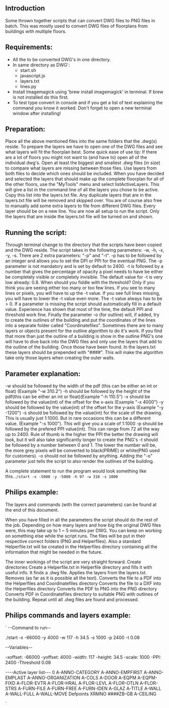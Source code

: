 <h2>Introduction</h2>
Some thrown together scripts that can convert DWG files to PNG files in batch. This was mostly used to convert DWG files of floorplans from buildings with multiple floors.

<h2>Requirements:</h2>

- All the to be converted DWG's in one directory.
- In same directory as DWG':
  - start.sh
  - javascript.js
  - layers.txt
  - lines.py
- 	Install Imagemagick using 'brew install imagemagick' in terminal. If brew is not installed do this first.
- 	To test type convert in console and if you get a list of text explaining the command you know it worked. Don't forget to open a new terminal window after installing!

<h2>Preparation:</h2>
Place all the above mentioned files into the same folders that the .dwg(s) reside. To prepare the layers we have to open one of the DWG files and see what layers will fit the floorplan best. 
Some quick ease of use tip: If there are a lot of floors you might not want to (and have to) open all of the individual dwg's. Open at least the biggest and smallest .dwg files (in size) to compare what layers are missing between those files. Use layers from both files to decide which ones should be included. 
When you have decided and selected the layers that should make up the complete floorplan for all of the other floors, use the "MyTools" menu and select listActiveLayers. This will give a list in the command line of all the layers you chose to be active. Copy this list into the layers.txt file. Any duplicate layers that are in the layers.txt file will be removed and skipped over. You are of course also free to manually add some extra layers to file from different DWG files. Every layer should be on a new line. You are now all setup to run the script. Only the layers that are inside the layers.txt file will be turned on and shown.

<h2>Running the script:</h2>
Through terminal change to the directory that the scripts have been copied and the DWG reside. The script takes in the following parameters: -w, -h, -x, -y, -s.
There are 2 extra parameters: "-p" and "-t".
-p has to be followed by an integer and allows you to set the DPI or PPI for the eventual PNG. The -p parameter is not mandatory and is set by default to 2400.
-t is followed by a number that gives the percentage of opacity a pixel needs to have be either be completely visible or completely invisible. The default value for -t is very low already: 0.8. When should you fiddle with the threshold? Only if you think you are seeing either too many or too few lines. If you see to many lines or pixels, you will have to up the -t value. If you see full lines missing, you will have to lower the -t value even more. The -t value always has to be > 0. If a parameter is missing the script should automatically fill in a default value. Experience has shown that most of the time, the default PPI and threshold work fine. 
Finally the parameter -o (for outline) will, if added, try to create the outlines of the building and put the coordinates of the lines into a separate folder called "Coordinatefiles". 
Sometimes there are to many layers or objects present for the outline algorithm to do it's work. If you find that more than just the outline of a building is show in the outline PNG's one will have to dive back into the DWG files and only use the layers that add to the outline of the building. Once those have been found. In the layers.txt these layers should be prepended with "####". This will make the algorithm take only those layers when creating the outer walls.

<h2>Parameter explanation:</h2>
-w should be followed by the width of the pdf (this can be either an int or float) (Example "-w 310.2")
-h should be followed by the height of the pdf(this can be either an int or float)(Example "-h 110.5")
-x should be followed by the value(int) of the offset for the x-axis (Example "-x 4000")
-y should be followed by the value(int) of the offset for the y-axis (Example "-y -1200")
-s should be followed by the value(int) for the scale of the drawing. This is usually just 1:1000. But in rare occasions this can be a different value. (Example "-s 1000"). This will give you a scale of 1:1000
-p should be followed by the prefered PPI value(int). This can range from 72 all the way up to 2400. Rule of thumb is the higher the PPI the better the drawing will look, but it will also take significantly longer to create the PNG's
-t should be followed by a number between 0 and 1. The lower the number will be, the more grey pixels will be converted to black(PRIME) or white(PNG used for customers).
-o should not be followed by anything. Adding the "-o" parameter just tells the script to also render the outlines of the building. 

A complete statement to run the program would look something like this.`./start -x -5000 -y -5000 -h 97 -w 310 -s 1000`

<h2>Philips example:</h2>
The layers and commands (with the correct parameters) can be found at the end of this document. 

When you have filled in all the parameters the script should do the rest of the job. Depending on how many layers and how big the original DWG files were, this may take up to 1 ~ 5 minutes per DWG. You can keep on working on something else while the script runs. 
The files will be put in their respective correct folders (PNG and Helperfiles). Also a standard Helperfile.txt will be created in the Helperfiles directory containing all the information that might be needed in the future. 

The inner workings of the script are very straight forward. 
Create directories
Create a Helperfile.txt in Helperfile directory and fills it with useful info.
It finds a .dwg file. 
Applies the layers from the layers.txt.
Removes (as far as it is possible all the text). 
Converts the file to a PDF into the Helperfiles and Coordinatefiles directory
Converts the file to a DXF into the Helperfiles directory
Converts the PDF to PNG into the PNG directory
Converts PDF in Coordinatefiles directory to suitable PNG with outlines of the building.
Repeat until all .dwg files are found and processed.


<h2>Philips commands and layers example:</h2>
`
--Command to run--

./start -x -66000 -y 4000 -w 117 -h 34.5 -s 1000 -p 2400 -t 0.08

 --Variables-- 

-xoffset: -66000
-yoffset: 4000
-width:   117
-height:  34.5
-scale:   1000
-PPI:     2400
-Threshold 0.08

----Active layer list---
0
A-ANNO-CATEGORY
A-ANNO-EMPFIRST
A-ANNO-EMPLAST
A-ANNO-ORGANIZATION
A-COLS
A-DOOR
A-EQPM
A-EQPM-FIXD
A-FLOR-EVTR
A-FLOR-HRAL
A-FLOR-LEVL
A-FLOR-OTLN
A-FLOR-STRS
A-FURN-FILE
A-FURN-FREE
A-FURN-IDEN
A-GLAZ
A-TITLE
A-WALL
A-WALL-FULL
A-WALL-MOVE
Defpoints
XRMNO
####ZB-GB
A-CEILING

`
